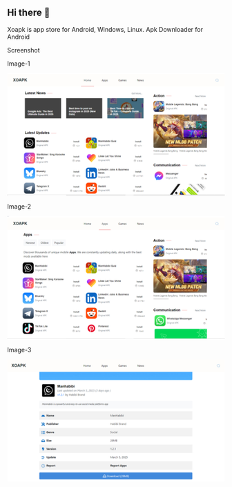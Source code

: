 ## Hi there 👋

Xoapk is app store for Android, Windows, Linux. Apk Downloader for Android

Screenshot


Image-1

<img src="/xoapk1.jpg" alt="xoapk" width="1080">

Image-2

<img src="/xoapk2.jpg" alt="xoapk" width="1080">

Image-3

<img src="/xoapk3.jpg" alt="xoapk" width="1080">

<!--
**Xoapk/Xoapk** is a ✨ _special_ ✨ repository because its `README.md` (this file) appears on your GitHub profile.

Here are some ideas to get you started:

- 🔭 I’m currently working on ...
- 🌱 I’m currently learning ...
- 👯 I’m looking to collaborate on ...
- 🤔 I’m looking for help with ...
- 💬 Ask me about ...
- 📫 How to reach me: ...
- 😄 Pronouns: ...
- ⚡ Fun fact: ...
-->
